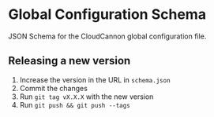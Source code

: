 # Global Configuration Schema

JSON Schema for the CloudCannon global configuration file.

## Releasing a new version

1. Increase the version in the URL in `schema.json`
2. Commit the changes
3. Run `git tag vX.X.X` with the new version
4. Run `git push && git push --tags`
